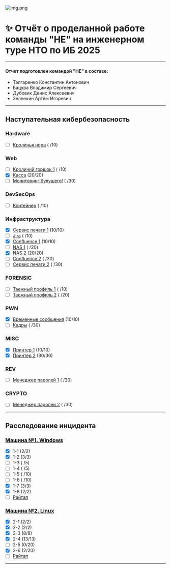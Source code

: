 ![img.png](https://raw.githubusercontent.com/sxpso/uwu-writeups/master/2021/%D0%9D%D0%A2%D0%98/img.png)
# ✨ Отчёт о проделанной работе команды "НЕ" на инженерном туре НТО по ИБ 2025

---

#### Отчет подготовлен командой "НЕ" в составе:
- Талгаренко Константин Антонович
- Бацура Владимир Сергеевич
- Дубовик Денис Алексеевич
- Зеленкин Артём Игоревич

----

## Наступательная кибербезопасность
### Hardware
- [ ] [Кроличья нора](ctf/hard/KroNo.md) ( /10)
### Web
- [ ] [Кроличий горшок 1](ctf/web/KroGo1.md) ( /10)
- [x] [Касса](ctf/web/Kassa.md) (20/20)
- [ ] [Мониторинг будущего!](ctf/web/MoBu.md) ( /30)
### DevSecOps
- [ ] [Контейнер](ctf/dso/Ko.md) ( /10)
### Инфраструктура
- [x] [Сервис печати 1](ctf/ifr/SP1.md) (10/10)
- [ ] [Jira](ctf/ifr/Jira.md) ( /10)
- [x] [Confluence 1](ctf/ifr/Confl1.md) (10/10)
- [ ] [NAS 1](ctf/ifr/NAS1.md) ( /20)
- [x] [NAS 2](ctf/ifr/NAS2.md) (20/20)
- [ ] [Confluence 2](ctf/ifr/Confl2.md) ( /30)
- [ ] [Сервис печати 2](ctf/ifr/SP2.md) ( /30)
### FORENSIC
- [ ] [Таежный профиль 1](ctf/foren/TaePr1.md) ( /10)
- [ ] [Таежный профиль 2](ctf/foren/TaePr2.md) ( /20)
### PWN
- [x] [Временные сообщения](ctf/pwn/VreSo.md) (10/10)
- [ ] [Кадры](ctf/pwn/Kadry.md) ( /30)
### MISC
- [x] [Принтер 1](ctf/misc/Print1.md) (10/10)
- [x] [Принтер 2](ctf/misc/Print2.md) (30/30)
### REV
- [ ] [Менеджер паролей 1](ctf/rev/MenPa1.md) ( /30)
### CRYPTO
- [ ] [Менеджер паролей 2](ctf/rev/MenPa2.md) ( /30)

----

## Расследование инцидента
### [Машина №1. Windows](foren/uno/README.md)
- [x] 1-1 (2/2)
- [x] 1-2 (3/3)
- [ ] 1-3 ( /5)
- [ ] 1-4 ( /5)
- [ ] 1-5 ( /10)
- [ ] 1-6 ( /10)
- [x] 1-7 (3/3)
- [x] 1-8 (2/2)
- [ ] [Райтап](foren/uno/WRITEUP.md)
### [Машина №2. Linux](foren/dos/README.md)
- [x] 2-1 (2/2)
- [x] 2-2 (2/2)
- [x] 2-3 (8/8)
- [x] 2-4 (13/13)
- [ ] 2-5 (0/20)
- [x] 2-6 (2/20)
- [ ] [Райтап](foren/dos/WRITEUP.md)

----
